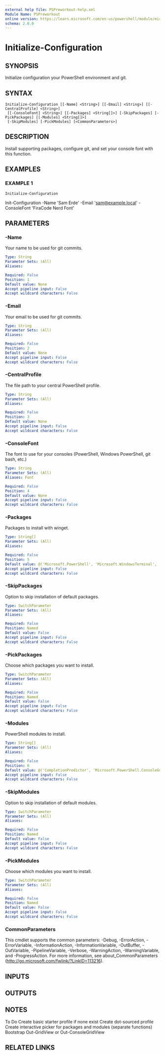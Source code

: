 ```yaml
---
external help file: PSPreworkout-help.xml
Module Name: PSPreworkout
online version: https://learn.microsoft.com/en-us/powershell/module/microsoft.powershell.core/about/about_environment_variables
schema: 2.0.0
---
```


# Initialize-Configuration

## SYNOPSIS
Initialize configuration your PowerShell environment and git.

## SYNTAX

```
Initialize-Configuration [[-Name] <String>] [[-Email] <String>] [[-CentralProfile] <String>]
 [[-ConsoleFont] <String>] [[-Packages] <String[]>] [-SkipPackages] [-PickPackages] [[-Modules] <String[]>]
 [-SkipModules] [-PickModules] [<CommonParameters>]
```

## DESCRIPTION
Install supporting packages, configure git, and set your console font with this function.

## EXAMPLES

### EXAMPLE 1
```
Initialize-Configuration
```

Init-Configuration -Name 'Sam Erde' -Email 'sam@example.local' -ConsoleFont 'FiraCode Nerd Font'

## PARAMETERS

### -Name
Your name to be used for git commits.

```yaml
Type: String
Parameter Sets: (All)
Aliases:

Required: False
Position: 1
Default value: None
Accept pipeline input: False
Accept wildcard characters: False
```

### -Email
Your email to be used for git commits.

```yaml
Type: String
Parameter Sets: (All)
Aliases:

Required: False
Position: 2
Default value: None
Accept pipeline input: False
Accept wildcard characters: False
```

### -CentralProfile
The file path to your central PowerShell profile.

```yaml
Type: String
Parameter Sets: (All)
Aliases:

Required: False
Position: 3
Default value: None
Accept pipeline input: False
Accept wildcard characters: False
```

### -ConsoleFont
The font to use for your consoles (PowerShell, Windows PowerShell, git bash, etc.)

```yaml
Type: String
Parameter Sets: (All)
Aliases: Font

Required: False
Position: 4
Default value: None
Accept pipeline input: False
Accept wildcard characters: False
```

### -Packages
Packages to install with winget.

```yaml
Type: String[]
Parameter Sets: (All)
Aliases:

Required: False
Position: 5
Default value: @('Microsoft.PowerShell', 'Microsoft.WindowsTerminal', 'git.git', 'JanDeDobbeleer.OhMyPosh')
Accept pipeline input: False
Accept wildcard characters: False
```

### -SkipPackages
Option to skip installation of default packages.

```yaml
Type: SwitchParameter
Parameter Sets: (All)
Aliases:

Required: False
Position: Named
Default value: False
Accept pipeline input: False
Accept wildcard characters: False
```

### -PickPackages
Choose which packages you want to install.

```yaml
Type: SwitchParameter
Parameter Sets: (All)
Aliases:

Required: False
Position: Named
Default value: False
Accept pipeline input: False
Accept wildcard characters: False
```

### -Modules
PowerShell modules to install.

```yaml
Type: String[]
Parameter Sets: (All)
Aliases:

Required: False
Position: 6
Default value: @('CompletionPredictor', 'Microsoft.PowerShell.ConsoleGuiTools', 'Microsoft.PowerShell.PSResourceGet', 'posh-git', 'PowerShellForGitHub', 'Terminal-Icons')
Accept pipeline input: False
Accept wildcard characters: False
```

### -SkipModules
Option to skip installation of default modules.

```yaml
Type: SwitchParameter
Parameter Sets: (All)
Aliases:

Required: False
Position: Named
Default value: False
Accept pipeline input: False
Accept wildcard characters: False
```

### -PickModules
Choose which modules you want to install.

```yaml
Type: SwitchParameter
Parameter Sets: (All)
Aliases:

Required: False
Position: Named
Default value: False
Accept pipeline input: False
Accept wildcard characters: False
```

### CommonParameters
This cmdlet supports the common parameters: -Debug, -ErrorAction, -ErrorVariable, -InformationAction, -InformationVariable, -OutBuffer, -OutVariable, -PipelineVariable, -Verbose, -WarningAction, -WarningVariable, and -ProgressAction. 
For more information, see about_CommonParameters (http://go.microsoft.com/fwlink/?LinkID=113216).

## INPUTS

## OUTPUTS

## NOTES
To Do
  Create basic starter profile if none exist
  Create dot-sourced profile
  Create interactive picker for packages and modules (separate functions)
  Bootstrap Out-GridView or Out-ConsoleGridView

## RELATED LINKS
